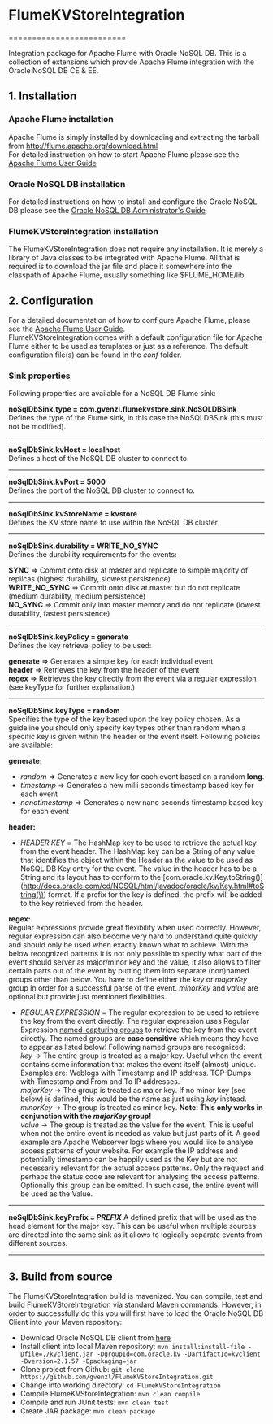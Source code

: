 # FlumeKVStoreIntegration
=========================

Integration package for Apache Flume with Oracle NoSQL DB.
This is a collection of extensions which provide Apache Flume integration with the Oracle NoSQL DB CE & EE.

## 1. Installation
### Apache Flume installation
Apache Flume is simply installed by downloading and extracting the tarball from <http://flume.apache.org/download.html>  
For detailed instruction on how to start Apache Flume please see the [Apache Flume User Guide](http://flume.apache.org/documentation.html)

### Oracle NoSQL DB installation
For detailed instructions on how to install and configure the Oracle NoSQL DB please see the [Oracle NoSQL DB Administrator's Guide](http://docs.oracle.com/cd/NOSQL/html/AdminGuide/index.html)

### FlumeKVStoreIntegration installation
The FlumeKVStoreIntegration does not require any installation. It is merely a library of Java classes to be integrated with Apache Flume. All that is required is to download the jar file and place it somewhere into the classpath of Apache Flume, usually something like $FLUME_HOME/lib.

## 2. Configuration
For a detailed documentation of how to configure Apache Flume, please see the [Apache Flume User Guide](http://flume.apache.org/documentation.html).  
FlumeKVStoreIntegration comes with a default configuration file for Apache Flume either to be used as templates or just as a reference. The default configuration file(s) can be found in the *conf* folder.

### Sink properties
Following properties are available for a NoSQL DB Flume sink:

**noSqlDbSink.type = com.gvenzl.flumekvstore.sink.NoSQLDBSink**  
Defines the type of the Flume sink, in this case the NoSQLDBSink (this must not be modified).  
***
**noSqlDbSink.kvHost = localhost**  
Defines a host of the NoSQL DB cluster to connect to.  
***
**noSqlDbSink.kvPort = 5000**  
Defines the port of the NoSQL DB cluster to connect to.  
***
**noSqlDbSink.kvStoreName = kvstore**  
Defines the KV store name to use within the NoSQL DB cluster  
***
**noSqlDbSink.durability = WRITE_NO_SYNC**  
Defines the durability requirements for the events:

**SYNC** => Commit onto disk at master and replicate to simple majority of replicas (highest durability, slowest persistence)  
**WRITE_NO_SYNC** => Commit onto disk at master but do not replicate (medium durability, medium persistence)  
**NO_SYNC** => Commit only into master memory and do not replicate (lowest durability, fastest persistence)  
***
**noSqlDbSink.keyPolicy = generate**  
Defines the key retrieval policy to be used:

**generate** => Generates a simple key for each individual event  
**header** => Retrieves the key from the header of the event  
**regex** => Retrieves the key directly from the event via a regular expression (see keyType for further explanation.)  
***
**noSqlDbSink.keyType = random**  
Specifies the type of the key based upon the key policy chosen. As a guideline you should only specify key types other than random when a specific key is given within the header or the event itself. Following policies are available:

**generate:**

- *random* => Generates a new key for each event based on a random **long**.
- *timestamp* => Generates a new milli seconds timestamp based key for each event
- *nanotimestamp* => Generates a new nano seconds timestamp based key for each event
	
**header:**

- *HEADER KEY* = The HashMap key to be used to retrieve the actual key from the event header. The HashMap key can be a String of any value that identifies the object within the Header as the value to be used as NoSQL DB Key entry for the event. The value in the header has to be a String and its layout has to conform to the [com.oracle.kv.Key.toString()](http://docs.oracle.com/cd/NOSQL/html/javadoc/oracle/kv/Key.html#toString(\)) format. If a prefix for the key is defined, the prefix will be added to the key retrieved from the header.

**regex:**  
Regular expressions provide great flexibility when used correctly. However, regular expression can also become very hard to understand quite quickly and should only be used when exactly known what to achieve. With the below recognized patterns it is not only possible to specify what part of the event should server as major/minor key and the value, it also allows to filter certain parts out of the event by putting them into separate (non)named groups other than below. You have to define either the *key* or *majorKey* group in order for a successful parse of the event. *minorKey* and *value* are optional but provide just mentioned flexibilities.
  
- *REGULAR EXPRESSION* = The regular expression to be used to retrieve the key from the event directly. The regular expression uses Regular Expression [named-capturing groups](http://docs.oracle.com/javase/7/docs/api/java/util/regex/Pattern.html#groupname) to retrieve the key from the event directly. The named groups are **case sensitive** which means they have to appear as listed below! Following named groups are recognized:   
*key* -> The entire group is treated as a major key. Useful when the event contains some information that makes the event itself (almost) unique. Examples are: Weblogs with Timestamp and IP address. TCP-Dumps with Timestamp and From and To IP addresses.  
*majorKey* -> The group is treated as major key. If no minor key (see below) is defined, this would be the name as just using *key* instead.  
*minorKey* -> The group is treated as minor key. **Note: This only works in conjunction with the *majorKey* group!**  
*value* -> The group is treated as the value for the event. This is useful when not the entire event is needed as value but just parts of it. A good example are Apache Webserver logs where you would like to analyse access patterns of your website. For example the IP address and potentially timestamp can be happily used as the Key but are not necessarily relevant for the actual access patterns. Only the request and perhaps the status code are relevant for analysing the access patterns.  
Optionally this group can be omitted. In such case, the entire event will be used as the Value.
***
**noSqlDbSink.keyPrefix = *PREFIX***
A defined prefix that will be used as the head element for the major key. This can be useful when multiple sources are directed into the same sink as it allows to logically separate events from different sources.
***
## 3. Build from source
The FlumeKVStoreIntegration build is mavenized. You can compile, test and build FlumeKVStoreIntegration via standard Maven commands.
However, in order to successfully do this you will first have to load the Oracle NoSQL DB Client into your Maven repository:
 
* Download Oracle NoSQL DB client from [here](http://www.oracle.com/technetwork/database/database-technologies/nosqldb/downloads/index.html)
* Install client into local Maven repository: ```mvn install:install-file -Dfile=./kvclient.jar -DgroupId=com.oracle.kv -DartifactId=kvclient -Dversion=2.1.57 -Dpackaging=jar```
* Clone project from Github: ```git clone https://github.com/gvenzl/FlumeKVStoreIntegration.git```
* Change into working directory: ```cd FlumeKVStoreIntegration```
* Compile FlumeKVStoreIntegration: ```mvn clean compile```
* Compile and run JUnit tests: ```mvn clean test```
* Create JAR package: ```mvn clean package```

